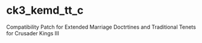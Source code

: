 # ck3_kemd_tt_c
Compatibility Patch for Extended Marriage Doctrtines and Traditional Tenets for Crusader Kings III
